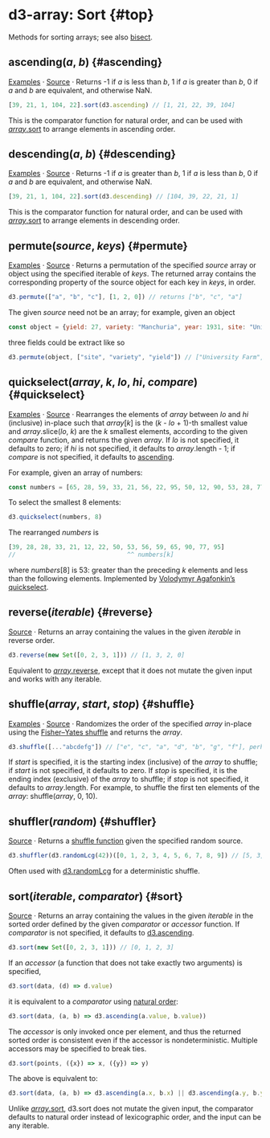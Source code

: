 # d3-array: Sort {#top}

Methods for sorting arrays; see also [bisect](./bisect.md).

## ascending(*a*, *b*) {#ascending}

[Examples](https://observablehq.com/@d3/d3-ascending) · [Source](https://github.com/d3/d3-array/blob/main/src/ascending.js) · Returns -1 if *a* is less than *b*, 1 if *a* is greater than *b*, 0 if *a* and *b* are equivalent, and otherwise NaN.

```js
[39, 21, 1, 104, 22].sort(d3.ascending) // [1, 21, 22, 39, 104]
```

This is the comparator function for natural order, and can be used with [*array*.sort](https://developer.mozilla.org/docs/Web/JavaScript/Reference/Global_Objects/Array/sort) to arrange elements in ascending order.

## descending(*a*, *b*) {#descending}

[Examples](https://observablehq.com/@d3/d3-ascending) · [Source](https://github.com/d3/d3-array/blob/main/src/descending.js) · Returns -1 if *a* is greater than *b*, 1 if *a* is less than *b*, 0 if *a* and *b* are equivalent, and otherwise NaN.

```js
[39, 21, 1, 104, 22].sort(d3.descending) // [104, 39, 22, 21, 1]
```

This is the comparator function for natural order, and can be used with [*array*.sort](https://developer.mozilla.org/docs/Web/JavaScript/Reference/Global_Objects/Array/sort) to arrange elements in descending order.

## permute(*source*, *keys*) {#permute}

[Examples](https://observablehq.com/@d3/d3-permute) · [Source](https://github.com/d3/d3-array/blob/main/src/permute.js) · Returns a permutation of the specified *source* array or object using the specified iterable of *keys*. The returned array contains the corresponding property of the source object for each key in *keys*, in order.

```js
d3.permute(["a", "b", "c"], [1, 2, 0]) // returns ["b", "c", "a"]
```

The given *source* need not be an array; for example, given an object

```js
const object = {yield: 27, variety: "Manchuria", year: 1931, site: "University Farm"};
```

three fields could be extract like so

```js
d3.permute(object, ["site", "variety", "yield"]) // ["University Farm", "Manchuria", 27]
```

## quickselect(*array*, *k*, *lo*, *hi*, *compare*) {#quickselect}

[Examples](https://observablehq.com/@d3/d3-quickselect) · [Source](https://github.com/d3/d3-array/blob/main/src/quickselect.js) · Rearranges the elements of *array* between *lo* and *hi* (inclusive) in-place such that *array*[*k*] is the (*k* - *lo* + 1)-th smallest value and *array*.slice(*lo*, *k*) are the *k* smallest elements, according to the given *compare* function, and returns the given *array*. If *lo* is not specified, it defaults to zero; if *hi* is not specified, it defaults to *array*.length - 1; if *compare* is not specified, it defaults to [ascending](#ascending).

For example, given an array of numbers:

```js
const numbers = [65, 28, 59, 33, 21, 56, 22, 95, 50, 12, 90, 53, 28, 77, 39];
```

To select the smallest 8 elements:

```js
d3.quickselect(numbers, 8)
```

The rearranged *numbers* is

```js
[39, 28, 28, 33, 21, 12, 22, 50, 53, 56, 59, 65, 90, 77, 95]
//                               ^^ numbers[k]
```

where *numbers*[8] is 53: greater than the preceding *k* elements and less than the following elements. Implemented by [Volodymyr Agafonkin’s quickselect](https://github.com/mourner/quickselect).

## reverse(*iterable*) {#reverse}

[Source](https://github.com/d3/d3-array/blob/main/src/reverse.js) · Returns an array containing the values in the given *iterable* in reverse order.

```js
d3.reverse(new Set([0, 2, 3, 1])) // [1, 3, 2, 0]
```

Equivalent to [*array*.reverse](https://developer.mozilla.org/en-US/docs/Web/JavaScript/Reference/Global_Objects/Array/reverse), except that it does not mutate the given input and works with any iterable.

## shuffle(*array*, *start*, *stop*) {#shuffle}

[Examples](https://observablehq.com/@d3/d3-shuffle) · [Source](https://github.com/d3/d3-array/blob/main/src/shuffle.js) · Randomizes the order of the specified *array* in-place using the [Fisher–Yates shuffle](https://bost.ocks.org/mike/shuffle/) and returns the *array*.

```js
d3.shuffle([..."abcdefg"]) // ["e", "c", "a", "d", "b", "g", "f"], perhaps
```

If *start* is specified, it is the starting index (inclusive) of the *array* to shuffle; if *start* is not specified, it defaults to zero. If *stop* is specified, it is the ending index (exclusive) of the *array* to shuffle; if *stop* is not specified, it defaults to *array*.length. For example, to shuffle the first ten elements of the *array*: shuffle(*array*, 0, 10).

## shuffler(*random*) {#shuffler}

[Source](https://github.com/d3/d3-array/blob/main/src/shuffle.js) · Returns a [shuffle function](#shuffle) given the specified random source.

```js
d3.shuffler(d3.randomLcg(42))([0, 1, 2, 3, 4, 5, 6, 7, 8, 9]) // [5, 3, 7, 6, 8, 9, 1, 4, 0, 2]
```

Often used with [d3.randomLcg](../d3-random.md) for a deterministic shuffle.

## sort(*iterable*, *comparator*) {#sort}

[Source](https://github.com/d3/d3-array/blob/main/src/sort.js) · Returns an array containing the values in the given *iterable* in the sorted order defined by the given *comparator* or *accessor* function. If *comparator* is not specified, it defaults to [d3.ascending](#ascending).

```js
d3.sort(new Set([0, 2, 3, 1])) // [0, 1, 2, 3]
```

If an *accessor* (a function that does not take exactly two arguments) is specified,

```js
d3.sort(data, (d) => d.value)
```

it is equivalent to a *comparator* using [natural order](#ascending):

```js
d3.sort(data, (a, b) => d3.ascending(a.value, b.value))
```

The *accessor* is only invoked once per element, and thus the returned sorted order is consistent even if the accessor is nondeterministic. Multiple accessors may be specified to break ties.

```js
d3.sort(points, ({x}) => x, ({y}) => y)
```

The above is equivalent to:

```js
d3.sort(data, (a, b) => d3.ascending(a.x, b.x) || d3.ascending(a.y, b.y))
```

Unlike [*array*.sort](https://developer.mozilla.org/en-US/docs/Web/JavaScript/Reference/Global_Objects/Array/sort), d3.sort does not mutate the given input, the comparator defaults to natural order instead of lexicographic order, and the input can be any iterable.
